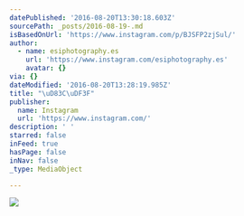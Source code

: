 ```yaml
---
datePublished: '2016-08-20T13:30:18.603Z'
sourcePath: _posts/2016-08-19-.md
isBasedOnUrl: 'https://www.instagram.com/p/BJSFP2zjSul/'
author:
  - name: esiphotography.es
    url: 'https://www.instagram.com/esiphotography.es'
    avatar: {}
via: {}
dateModified: '2016-08-20T13:28:19.985Z'
title: "\uD83C\uDF3F"
publisher:
  name: Instagram
  url: 'https://www.instagram.com/'
description: ' '
starred: false
inFeed: true
hasPage: false
inNav: false
_type: MediaObject

---
```

![](https://imgflo.herokuapp.com/graph/vahj1ThiexotieMo/41f55aece4a6dc1865c809429c7aa5e6/croprotate.jpg?cropheight=436&cropwidth=640&degrees=0&input=https%3A%2F%2Fscontent.cdninstagram.com%2Ft51.2885-15%2Fs640x640%2Fsh0.08%2Fe35%2F14026751_326099974399758_171632648_n.jpg%3Fig_cache_key%3DMTMyMDE0MDcyMDY0NDYzMTQ2MQ%253D%253D.2&x=0&y=100)